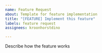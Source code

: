 ```yaml
---
name: Feature Request
about: Template for feature implementation
title: "[FEATURE] Implement this feature"
labels: feature request
assignees: kroonhorstdino

---
```


Describe how the feature works
